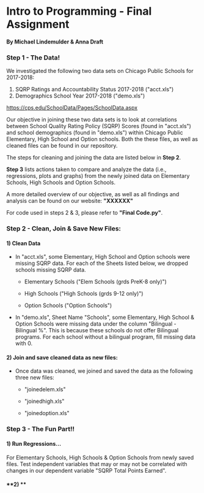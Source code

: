 # **Intro to Programming - Final Assignment**
#### **By Michael Lindemulder & Anna Draft**

### **Step 1 - The Data!**
We investigated the following two data sets on Chicago Public Schools for 2017-2018:

  1) SQRP Ratings and Accountability Status 2017-2018 ("acct.xls")
  2) Demographics School Year 2017-2018 ("demo.xls")

  https://cps.edu/SchoolData/Pages/SchoolData.aspx

Our objective in joining these two data sets is to look at correlations between School Quality Rating Policy (SQRP) Scores (found in "acct.xls") and school demographics (found in "demo.xls") within Chicago Public Elementary, High School and Option schools. Both the these files, as well as cleaned files can be found in our repository.

The steps for cleaning and joining the data are listed below in **Step 2**.

**Step 3** lists actions taken to compare and analyze the data (i.e., regressions, plots and graphs) from the newly joined data on Elementary Schools, High Schools and Option Schools.

A more detailed overview of our objective, as well as all findings and analysis can be found on our website: **"XXXXXX"**

For code used in steps 2 & 3, please refer to **"Final Code.py"**.


### **Step 2 - Clean, Join & Save New Files:**

#### **1) Clean Data**
* In "acct.xls", some Elementary, High School and Option schools were missing SQRP data. For each of the Sheets listed below, we dropped schools missing SQRP data.

    * Elementary Schools ("Elem Schools (grds PreK-8 only)")

    * High Schools ("High Schools (grds 9-12 only)")

    * Option Schools ("Option Schools")

* In "demo.xls", Sheet Name "Schools", some Elementary, High School & Option Schools were missing data under the column "Bilingual - Bilingual %". This is because these schools do not offer Bilingual programs. For each school without a bilingual program, fill missing data with 0.

#### **2) Join and save cleaned data as new files:**
* Once data was cleaned, we joined and saved the data as the following three new files:

    * "joinedelem.xls"

    * "joinedhigh.xls"

    * "joinedoption.xls"


### **Step 3 - The Fun Part!!**

#### **1) Run Regressions...**

For Elementary Schools, High Schools & Option Schools from newly saved files. Test independent variables that may or may not be correlated with changes in our dependent variable "SQRP Total Points Earned".

#### **2)   **
